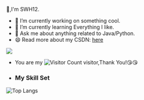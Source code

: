 👋,I'm SWH12.
- 🔭 I’m currently working on something cool.
- 🌱 I’m currently learning Everything I like.
- 💬 Ask me about anything related to Java/Python.
- 😄 Read more about my CSDN: [here](https://blog.csdn.net/qq_35542970)
  
 ![](https://github-readme-stats.vercel.app/api?username=SWH12&show_icons=true&theme=transparent)

- You are my  ![Visitor Count](https://profile-counter.glitch.me/SWH12/count.svg)  visitor,Thank You!:kissing_heart::kissing_heart:
- ### My Skill Set
![Top Langs](https://github-readme-stats.vercel.app/api/top-langs/?username=SWH12&layout=compact&theme=tokyonight)
